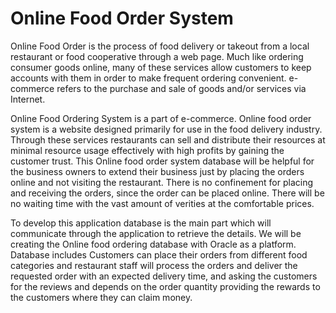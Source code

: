 # Online Food Order System

Online Food Order is the process of food delivery or takeout from a local restaurant or food cooperative through a web page. Much like ordering consumer goods online, many of these services allow customers to keep accounts with them in order to make frequent ordering convenient. e-commerce refers to the purchase and sale of goods and/or services via Internet. 

Online Food Ordering System is a part of e-commerce. Online food order system is a website designed primarily for use in the food delivery industry. Through these services restaurants can sell and distribute their resources at minimal resource usage effectively with high profits by gaining the customer trust. This Online food order system database will be helpful for the business owners to extend their business just by placing the orders online and not visiting the restaurant. There is no confinement for placing and receiving the orders, since the order can be placed online. There will be no waiting time with the vast amount of verities at the comfortable prices.

To develop this application database is the main part which will communicate through the application to retrieve the details. We will be creating the Online food ordering database with Oracle as a platform. Database includes Customers can place their orders from different food categories and restaurant staff will process the orders and deliver the requested order with an expected delivery time, and asking the customers for the reviews and depends on the order quantity providing the rewards to the customers where they can claim money.
